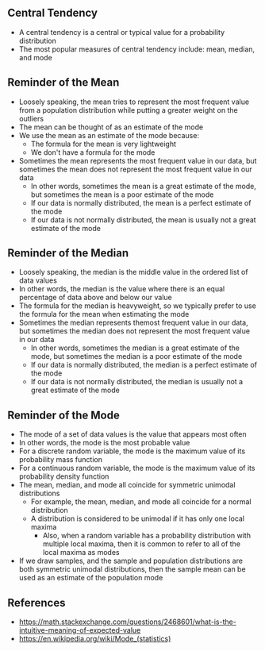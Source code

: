 ## Central Tendency
- A central tendency is a central or typical value for a probability distribution
- The most popular measures of central tendency include: mean, median, and mode

## Reminder of the Mean
- Loosely speaking, the mean tries to represent the most frequent value from a population distribution while putting a greater weight on the outliers
- The mean can be thought of as an estimate of the mode
- We use the mean as an estimate of the mode because:
	- The formula for the mean is very lightweight
	- We don't have a formula for the mode
- Sometimes the mean represents the most frequent value in our data, but sometimes the mean does not represent the most frequent value in our data
	- In other words, sometimes the mean is a great estimate of the mode, but sometimes the mean is a poor estimate of the mode
	- If our data is normally distributed, the mean is a perfect estimate of the mode
	- If our data is not normally distributed, the mean is usually not a great estimate of the mode

## Reminder of the Median
- Loosely speaking, the median is the middle value in the ordered list of data values
- In other words, the median is the value where there is an equal percentage of data above and below our value
- The formula for the median is heavyweight, so we typically prefer to use the formula for the mean when estimating the mode
- Sometimes the median represents themost frequent value in our data, but sometimes the median does not represent the most frequent value in our data
	- In other words, sometimes the median is a great estimate of the mode, but sometimes the median is a poor estimate of the mode
	- If our data is normally distributed, the median is a perfect estimate of the mode
	- If our data is not normally distributed, the median is usually not a great estimate of the mode

## Reminder of the Mode
- The mode of a set of data values is the value that appears most often
- In other words, the mode is the most probable value
- For a discrete random variable, the mode is the maximum value of its probability mass function
- For a continuous random variable, the mode is the maximum value of its probability density function
- The mean, median, and mode all coincide for symmetric unimodal distributions
	- For example, the mean, median, and mode all coincide for a normal distribution
	- A distribution is considered to be unimodal if it has only one local maxima
		- Also, when a random variable has a probability distribution with multiple local maxima, then it is common to refer to all of the local maxima as modes
- If we draw samples, and the sample and population distributions are both symmetric unimodal distributions, then the sample mean can be used as an estimate of the population mode

## References
- https://math.stackexchange.com/questions/2468601/what-is-the-intuitive-meaning-of-expected-value
- https://en.wikipedia.org/wiki/Mode_(statistics)
